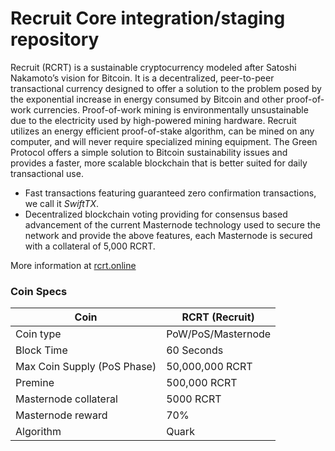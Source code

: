 Recruit Core integration/staging repository
=================================================

Recruit (RCRT) is a sustainable cryptocurrency modeled after Satoshi Nakamoto’s vision for Bitcoin. It is a decentralized, peer-to-peer transactional currency designed to offer a solution to the problem posed by the exponential increase in energy consumed by Bitcoin and other proof-of-work currencies. Proof-of-work mining is environmentally unsustainable due to the electricity used by high-powered mining hardware. Recruit utilizes an energy efficient proof-of-stake algorithm, can be mined on any computer, and will never require specialized mining equipment. The Green Protocol offers a simple solution to Bitcoin sustainability issues and provides a faster, more scalable blockchain that is better suited for daily transactional use.

- Fast transactions featuring guaranteed zero confirmation transactions, we call it _SwiftTX_.
- Decentralized blockchain voting providing for consensus based advancement of the current Masternode
  technology used to secure the network and provide the above features, each Masternode is secured
  with a collateral of 5,000 RCRT.

More information at [rcrt.online](http://rcrt.online/)

### Coin Specs

| Coin                        | RCRT (Recruit)          |
| -------------               | -------------           |
| Coin type                   | PoW/PoS/Masternode      |
| Block Time                  | 60 Seconds              |
| Max Coin Supply (PoS Phase) | 50,000,000 RCRT         |
| Premine                     | 500,000 RCRT            |
| Masternode collateral       | 5000 RCRT               |
| Masternode reward           | 70%                     |
| Algorithm                   | Quark                   |


